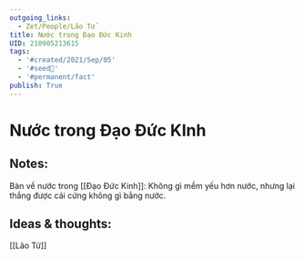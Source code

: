 ```yaml
---
outgoing_links:
  - Zet/People/Lão Tử
title: Nước trong Đạo Đức Kinh
UID: 210905213615
tags:
  - '#created/2021/Sep/05'
  - '#seed🥜'
  - '#permanent/fact'
publish: True
---
```

# Nước trong Đạo Đức KInh

## Notes:
Bàn về nước trong [[Đạo Đức Kinh]]: Không gì mềm yếu hơn nước, nhưng lại thắng được cái cứng không gì bằng nước.

## Ideas & thoughts:
[[Lão Tử]]
